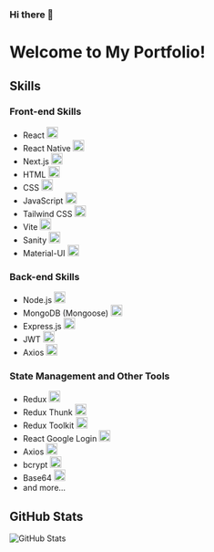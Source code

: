 ### Hi there 👋

<!--
**mmnsrti/mmnsrti** is a ✨ _special_ ✨ repository because its `README.md` (this file) appears on your GitHub profile.

Here are some ideas to get you started:

- 🔭 I’m currently working on ...
- 🌱 I’m currently learning ...
- 👯 I’m looking to collaborate on ...
- 🤔 I’m looking for help with ...
- 💬 Ask me about ...
- 📫 How to reach me: ...
- 😄 Pronouns: ...
- ⚡ Fun fact: ...
-->
<h1>Welcome to My Portfolio!</h1>

## Skills

### Front-end Skills
- React <img src="react-icon.png" alt="React" width="20" height="20" />
- React Native <img src="react-native-icon.png" alt="React Native" width="20" height="20" />
- Next.js <img src="nextjs-icon.png" alt="Next.js" width="20" height="20" />
- HTML <img src="html-icon.png" alt="HTML" width="20" height="20" />
- CSS <img src="css-icon.png" alt="CSS" width="20" height="20" />
- JavaScript <img src="javascript-icon.png" alt="JavaScript" width="20" height="20" />
- Tailwind CSS <img src="tailwind-icon.png" alt="Tailwind CSS" width="20" height="20" />
- Vite <img src="vite-icon.png" alt="Vite" width="20" height="20" />
- Sanity <img src="sanity-icon.png" alt="Sanity" width="20" height="20" />
- Material-UI <img src="materialui-icon.png" alt="Material-UI" width="20" height="20" />

### Back-end Skills
- Node.js <img src="nodejs-icon.png" alt="Node.js" width="20" height="20" />
- MongoDB (Mongoose) <img src="mongodb-icon.png" alt="MongoDB" width="20" height="20" />
- Express.js <img src="expressjs-icon.png" alt="Express.js" width="20" height="20" />
- JWT <img src="jwt-icon.png" alt="JWT" width="20" height="20" />
- Axios <img src="axios-icon.png" alt="Axios" width="20" height="20" />

### State Management and Other Tools
- Redux <img src="redux-icon.png" alt="Redux" width="20" height="20" />
- Redux Thunk <img src="redux-thunk-icon.png" alt="Redux Thunk" width="20" height="20" />
- Redux Toolkit <img src="redux-toolkit-icon.png" alt="Redux Toolkit" width="20" height="20" />
- React Google Login <img src="react-google-login-icon.png" alt="React Google Login" width="20" height="20" />
- Axios <img src="axios-icon.png" alt="Axios" width="20" height="20" />
- bcrypt <img src="bcrypt-icon.png" alt="bcrypt" width="20" height="20" />
- Base64 <img src="base64-icon.png" alt="Base64" width="20" height="20" />
- and more...

## GitHub Stats
<img src="https://github-readme-stats.vercel.app/api?username=YourGitHubUsername&show_icons=true&theme=dark" alt="GitHub Stats" />
